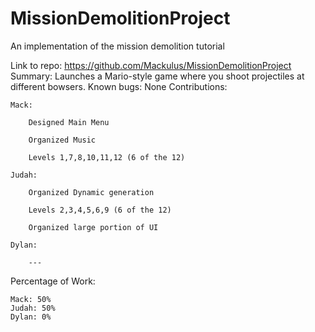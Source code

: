 # MissionDemolitionProject
An implementation of the mission demolition tutorial

Link to repo:  https://github.com/Mackulus/MissionDemolitionProject
Summary:       Launches a Mario-style game where you shoot projectiles at different bowsers.
Known bugs:    None
Contributions: 
	
	Mack: 
	
		Designed Main Menu
		
		Organized Music
		
		Levels 1,7,8,10,11,12 (6 of the 12)
		
	Judah:
	
		Organized Dynamic generation
		
		Levels 2,3,4,5,6,9 (6 of the 12)
		
		Organized large portion of UI
		
	Dylan: 
	
		---
		

Percentage of Work:

	Mack: 50%
	Judah: 50%
	Dylan: 0%
	
